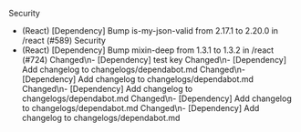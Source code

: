 Security
- (React) [Dependency] Bump is-my-json-valid from 2.17.1 to 2.20.0 in /react (#589)
Security
- (React) [Dependency] Bump mixin-deep from 1.3.1 to 1.3.2 in /react (#724)
Changed\n- [Dependency] test key
Changed\n- [Dependency] Add changelog to changelogs/dependabot.md
Changed\n- [Dependency] Add changelog to changelogs/dependabot.md
Changed\n- [Dependency] Add changelog to changelogs/dependabot.md
Changed\n- [Dependency] Add changelog to changelogs/dependabot.md
Changed\n- [Dependency] Add changelog to changelogs/dependabot.md
